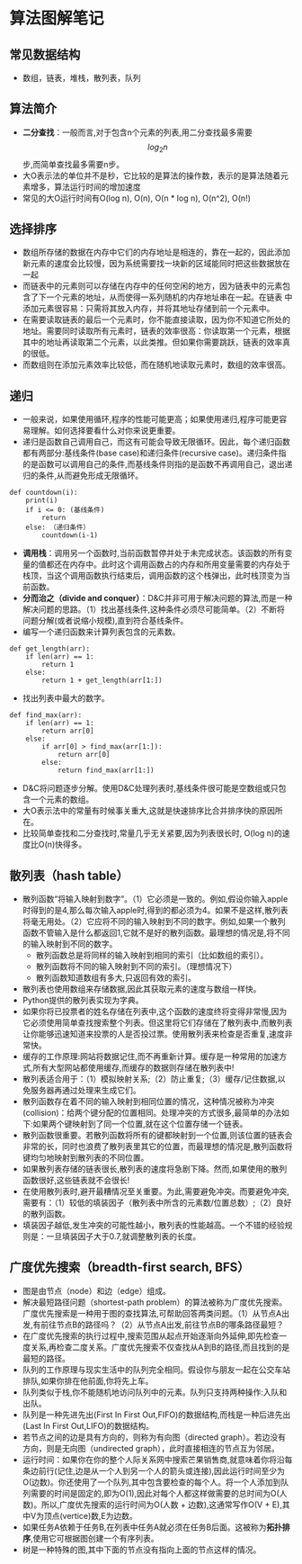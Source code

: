 # 算法图解笔记
## 常见数据结构
- 数组，链表，堆栈，散列表，队列
## 算法简介
- **二分查找**：一般而言,对于包含n个元素的列表,用二分查找最多需要$$log_{2}n$$步,而简单查找最多需要n步。
- 大O表示法的单位并不是秒，它比较的是算法的操作数，表示的是算法随着元素增多，算法运行时间的增加速度
- 常见的大O运行时间有O(log n), O(n), O(n * log n), O(n^2), O(n!)

## 选择排序
- 数组所存储的数据在内存中它们的内存地址是相连的，靠在一起的，因此添加新元素的速度会比较慢，因为系统需要找一块新的区域能同时把这些数据放在一起
- 而链表中的元素则可以存储在内存中的任何空闲的地方，因为链表中的元素包含了下一个元素的地址，从而使得一系列随机的内存地址串在一起。在链表
中添加元素很容易：只需将其放入内存，并将其地址存储到前一个元素中。
- 在需要读取链表的最后一个元素时，你不能直接读取，因为你不知道它所处的地址。需要同时读取所有元素时，链表的效率很高：你读取第一个元素，根据其中的地址再读取第二个元素，以此类推。但如果你需要跳跃，链表的效率真的很低。
- 而数组则在添加元素效率比较低，而在随机地读取元素时，数组的效率很高。

## 递归
- 一般来说，如果使用循环,程序的性能可能更高；如果使用递归,程序可能更容易理解。如何选择要看什么对你来说更重要。
- 递归是函数自己调用自己，而这有可能会导致无限循环。因此，每个递归函数都有两部分:基线条件(base case)和递归条件(recursive case)。递归条件指的是函数可以调用自己的条件,而基线条件则指的是函数不再调用自己，退出递归的条件,从而避免形成无限循环。
```
def countdown(i):
    print(i)
    if i <= 0: (基线条件)
        return
    else: （递归条件）
        countdown(i-1)
```
- **调用栈**：调用另一个函数时,当前函数暂停并处于未完成状态。该函数的所有变量的值都还在内存中。此时这个调用函数占的内存和所用变量需要的内存处于栈顶，当这个调用函数执行结束后，调用函数的这个栈弹出，此时栈顶变为当前函数。
- **分而治之（divide and conquer）**：D&C并非可用于解决问题的算法,而是一种解决问题的思路。（1）找出基线条件,这种条件必须尽可能简单。（2）不断将问题分解(或者说缩小规模),直到符合基线条件。
- 编写一个递归函数来计算列表包含的元素数。
```
def get_length(arr):
    if len(arr) == 1:
        return 1
    else:
        return 1 + get_length(arr[1:])
```
- 找出列表中最大的数字。
```
def find_max(arr):
    if len(arr) == 1:
        return arr[0]
    else:
        if arr[0] > find_max(arr[1:]):
            return arr[0]
        else:
            return find_max(arr[1:])
```
- D&C将问题逐步分解。使用D&C处理列表时,基线条件很可能是空数组或只包含一个元素的数组。
- 大O表示法中的常量有时候事关重大,这就是快速排序比合并排序快的原因所在。
- 比较简单查找和二分查找时,常量几乎无关紧要,因为列表很长时, O(log n)的速度比O(n)快得多。

## 散列表（hash table）
- 散列函数“将输入映射到数字”。（1）它必须是一致的。例如,假设你输入apple时得到的是4,那么每次输入apple时,得到的都必须为4。如果不是这样,散列表将毫无用处。（2）它应将不同的输入映射到不同的数字。例如,如果一个散列函数不管输入是什么都返回1,它就不是好的散列函数。最理想的情况是,将不同的输入映射到不同的数字。
    - 散列函数总是将同样的输入映射到相同的索引（比如数组的索引）。
    - 散列函数将不同的输入映射到不同的索引。（理想情况下）
    - 散列函数知道数组有多大,只返回有效的索引。
- 散列表也使用数组来存储数据,因此其获取元素的速度与数组一样快。
- Python提供的散列表实现为字典。
- 如果你将已投票者的姓名存储在列表中,这个函数的速度终将变得非常慢,因为它必须使用简单查找搜索整个列表。但这里将它们存储在了散列表中,而散列表让你能够迅速知道来投票的人是否投过票。使用散列表来检查是否重复,速度非常快。
- 缓存的工作原理:网站将数据记住,而不再重新计算。缓存是一种常用的加速方式,所有大型网站都使用缓存,而缓存的数据则存储在散列表中!
- 散列表适合用于：（1）模拟映射关系;（2）防止重复;（3）缓存/记住数据,以免服务器再通过处理来生成它们。
- 散列函数存在着不同的输入映射到相同位置的情况，这种情况被称为冲突(collision)：给两个键分配的位置相同。处理冲突的方式很多,最简单的办法如下:如果两个键映射到了同一个位置,就在这个位置存储一个链表。
- 散列函数很重要。若散列函数将所有的键都映射到一个位置,则该位置的链表会非常的长，同时也浪费了散列表里其它的位置，而最理想的情况是,散列函数将键均匀地映射到散列表的不同位置。
- 如果散列表存储的链表很长,散列表的速度将急剧下降。然而,如果使用的散列函数很好,这些链表就不会很长!
- 在使用散列表时,避开最糟情况至关重要。为此,需要避免冲突。而要避免冲突,需要有：（1）较低的填装因子（散列表中所含的元素数/位置总数）;（2）良好的散列函数。
- 填装因子越低,发生冲突的可能性越小，散列表的性能越高。一个不错的经验规则是：一旦填装因子大于0.7,就调整散列表的长度。

## 广度优先搜索（breadth-first search, BFS）
- 图是由节点（node）和边（edge）组成。
- 解决最短路径问题（shortest-path problem）的算法被称为广度优先搜索。广度优先搜索是一种用于图的查找算法,可帮助回答两类问题。（1）从节点A出发,有前往节点B的路径吗？（2）从节点A出发,前往节点B的哪条路径最短？
- 在广度优先搜索的执行过程中,搜索范围从起点开始逐渐向外延伸,即先检查一度关系,再检查二度关系。广度优先搜索不仅查找从A到B的路径,而且找到的是最短的路径。
- 队列的工作原理与现实生活中的队列完全相同。假设你与朋友一起在公交车站排队,如果你排在他前面,你将先上车。
- 队列类似于栈,你不能随机地访问队列中的元素。队列只支持两种操作:入队和出队。
- 队列是一种先进先出(First In First Out,FIFO)的数据结构,而栈是一种后进先出(Last In First Out,LIFO)的数据结构。
- 若节点之间的边是具有方向的，则称为有向图（directed graph）。若边没有方向，则是无向图（undirected graph），此时直接相连的节点互为邻居。
- 运行时间：如果你在你的整个人际关系网中搜索芒果销售商,就意味着你将沿每条边前行(记住,边是从一个人到另一个人的箭头或连接),因此运行时间至少为O(边数)。你还使用了一个队列,其中包含要检查的每个人。将一个人添加到队列需要的时间是固定的,即为O(1),因此对每个人都这样做需要的总时间为O(人数)。所以,广度优先搜索的运行时间为O(人数 + 边数),这通常写作O(V + E),其中V为顶点(vertice)数,E为边数。
- 如果任务A依赖于任务B,在列表中任务A就必须在任务B后面。这被称为**拓扑排序**,使用它可根据图创建一个有序列表。
- 树是一种特殊的图,其中下面的节点没有指向上面的节点这样的情况。
